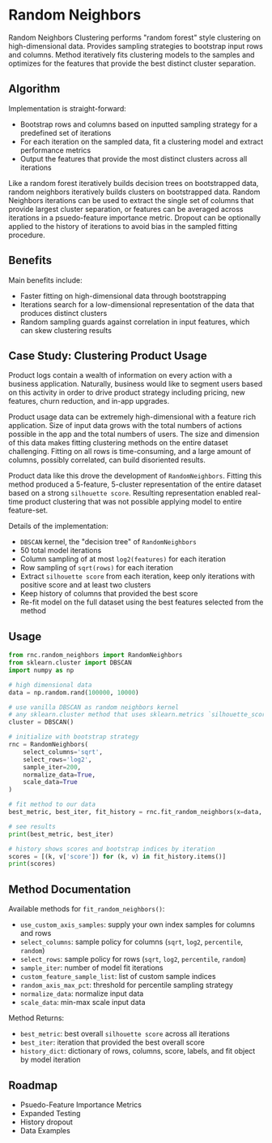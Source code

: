 # Random Neighbors

Random Neighbors Clustering performs "random forest" style clustering on high-dimensional data. Provides sampling strategies
to bootstrap input rows and columns. Method iteratively fits clustering models to the 
samples and optimizes for the features that provide the best distinct cluster separation.


## Algorithm

Implementation is straight-forward:
- Bootstrap rows and columns based on inputted sampling strategy for a predefined set of iterations
- For each iteration on the sampled data, fit a clustering model and extract performance metrics
- Output the features that provide the most distinct clusters across all iterations

Like a random forest iteratively builds decision trees on bootstrapped data, random neighbors
iteratively builds clusters on bootstrapped data. Random Neighbors iterations can be used to extract the
single set of columns that provide largest cluster separation, or features can be averaged across iterations in a 
psuedo-feature importance metric. Dropout can be optionally applied to the history of iterations to avoid bias in 
the sampled fitting procedure. 

## Benefits

Main benefits include:
- Faster fitting on high-dimensional data through bootstrapping
- Iterations search for a low-dimensional representation of the data that produces distinct clusters
- Random sampling guards against correlation in input features, which can skew clustering results

## Case Study: Clustering Product Usage

Product logs contain a wealth of information on every action with a business application. Naturally,
business would like to segment users based on this activity in order to drive product strategy including pricing, new features,
churn reduction, and in-app upgrades. 

Product usage data can be extremely high-dimensional with a feature rich application. Size of 
input data grows with the total numbers of actions possible in the app and the total numbers
of users. The size and dimension of this data makes fitting clustering methods on the entire dataset challenging. 
Fitting on all rows is time-consuming, and a large amount of columns, possibly correlated, can build disoriented results. 

Product data like this drove the development of `RandomNeighbors`. Fitting this method produced a 5-feature, 5-cluster
representation of the entire dataset based on a strong `silhouette score`. Resulting representation enabled real-time 
product clustering that was not possible applying model to entire feature-set. 

Details of the implementation: 
- `DBSCAN` kernel, the "decision tree" of `RandomNeighbors`
- 50 total model iterations
- Column sampling of at most `log2(features)` for each iteration
- Row sampling of `sqrt(rows)` for each iteration
- Extract `silhouette score` from each iteration, keep only iterations with positive score and at least two clusters
- Keep history of columns that provided the best score
- Re-fit model on the full dataset using the best features selected from the method

## Usage

```python
from rnc.random_neighbors import RandomNeighbors
from sklearn.cluster import DBSCAN
import numpy as np

# high dimensional data
data = np.random.rand(100000, 10000)

# use vanilla DBSCAN as random neighbors kernel
# any sklearn.cluster method that uses sklearn.metrics `silhouette_score` is supported
cluster = DBSCAN()

# initialize with bootstrap strategy
rnc = RandomNeighbors(
    select_columns='sqrt',
    select_rows='log2',
    sample_iter=200,
    normalize_data=True,
    scale_data=True
)

# fit method to our data
best_metric, best_iter, fit_history = rnc.fit_random_neighbors(x=data, cluster=cluster)

# see results
print(best_metric, best_iter)

# history shows scores and bootstrap indices by iteration
scores = [(k, v['score']) for (k, v) in fit_history.items()]
print(scores)
```

## Method Documentation

Available methods for `fit_random_neighbors()`:
- `use_custom_axis_samples`: supply your own index samples for columns and rows
- `select_columns`: sample policy for columns (`sqrt`, `log2`, `percentile`, `random`)
- `select_rows`: sample policy for rows (`sqrt`, `log2`, `percentile`, `random`)
- `sample_iter`: number of model fit iterations
- `custom_feature_sample_list`: list of custom sample indices
- `random_axis_max_pct`: threshold for percentile sampling strategy
- `normalize_data`: normalize input data
- `scale_data`: min-max scale input data

Method Returns:
- `best_metric`: best overall `silhouette score` across all iterations
- `best_iter`: iteration that provided the best overall score
- `history_dict`: dictionary of rows, columns, score, labels, and fit object by model iteration

## Roadmap

- Psuedo-Feature Importance Metrics
- Expanded Testing
- History dropout 
- Data Examples

